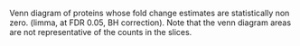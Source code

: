 

Venn diagram of proteins whose fold change estimates are statistically non zero. (limma, at FDR 0.05, BH correction).
Note that the venn diagram areas are not representative of the counts in the slices.
